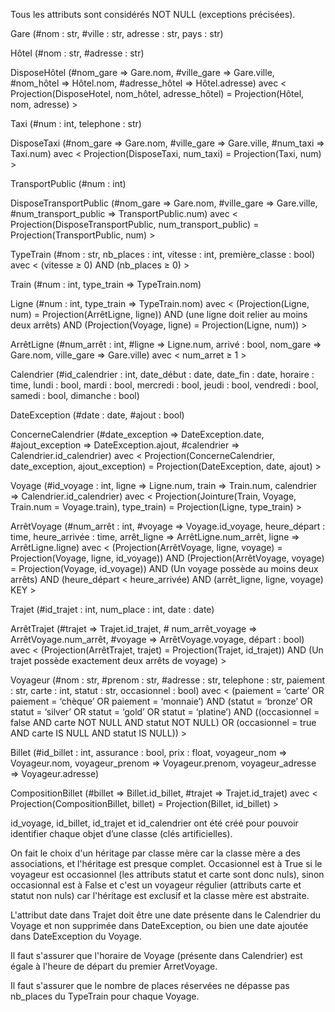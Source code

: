 Tous les attributs sont considérés NOT NULL (exceptions précisées).

Gare (#nom : str, #ville : str, adresse : str, pays : str)

Hôtel (#nom : str, #adresse : str)

DisposeHôtel (#nom_gare => Gare.nom, #ville_gare => Gare.ville, #nom_hôtel => Hôtel.nom, #adresse_hôtel => Hôtel.adresse) avec <
    Projection(DisposeHotel, nom_hôtel, adresse_hôtel) = Projection(Hôtel, nom, adresse)
    >

Taxi (#num : int, telephone : str)

DisposeTaxi (#nom_gare => Gare.nom, #ville_gare => Gare.ville, #num_taxi => Taxi.num) avec <
    Projection(DisposeTaxi, num_taxi) = Projection(Taxi, num)
    >

TransportPublic (#num : int)

DisposeTransportPublic (#nom_gare => Gare.nom, #ville_gare => Gare.ville, #num_transport_public => TransportPublic.num) avec <
    Projection(DisposeTransportPublic, num_transport_public) = Projection(TransportPublic, num)
    >

TypeTrain (#nom : str, nb_places : int, vitesse : int, première_classe : bool) avec <
    (vitesse ≥ 0)
    AND (nb_places ≥ 0)
    >

Train (#num : int, type_train => TypeTrain.nom)

Ligne (#num : int, type_train => TypeTrain.nom) avec <
    (Projection(Ligne, num) = Projection(ArrêtLigne, ligne))
    AND (une ligne doit relier au moins deux arrêts)
    AND (Projection(Voyage, ligne) = Projection(Ligne, num))
    >

ArrêtLigne (#num_arrêt : int, #ligne => Ligne.num, arrivé : bool, nom_gare => Gare.nom, ville_gare => Gare.ville) avec <
    num_arret ≥ 1
    >

Calendrier (#id_calendrier : int, date_début : date, date_fin : date, horaire : time, lundi : bool, mardi : bool, mercredi : bool, jeudi : bool, vendredi : bool, samedi : bool, dimanche : bool)

DateException (#date : date, #ajout : bool)

ConcerneCalendrier (#date_exception => DateException.date, #ajout_exception => DateException.ajout, #calendrier => Calendrier.id_calendrier) avec <
    Projection(ConcerneCalendrier, date_exception, ajout_exception) = Projection(DateException, date, ajout)
    >

Voyage (#id_voyage : int, ligne => Ligne.num, train => Train.num, calendrier => Calendrier.id_calendrier) avec <
    Projection(Jointure(Train, Voyage, Train.num = Voyage.train), type_train) = Projection(Ligne, type_train)
    >

ArrêtVoyage (#num_arrêt : int, #voyage => Voyage.id_voyage, heure_départ : time, heure_arrivée : time, arrêt_ligne => ArrêtLigne.num_arrêt, ligne => ArrêtLigne.ligne)
avec <
    (Projection(ArrêtVoyage, ligne, voyage) = Projection(Voyage, ligne, id_voyage))
    AND (Projection(ArrêtVoyage, voyage) = Projection(Voyage, id_voyage))
    AND (Un voyage possède au moins deux arrêts)
    AND (heure_départ <  heure_arrivée)
    AND (arrêt_ligne, ligne, voyage) KEY
    >

Trajet (#id_trajet : int,  num_place : int, date : date)

ArrêtTrajet (#trajet => Trajet.id_trajet, # num_arrêt_voyage => ArrêtVoyage.num_arrêt, #voyage => ArrêtVoyage.voyage, départ : bool) avec <
    (Projection(ArrêtTrajet, trajet) = Projection(Trajet, id_trajet))
    AND (Un trajet possède exactement deux arrêts de voyage)
    >

Voyageur (#nom : str, #prenom : str, #adresse : str, telephone : str, paiement : str, carte : int, statut : str, occasionnel : bool) avec <
    (paiement = ‘carte’ OR paiement = ‘chèque’ OR paiement = ‘monnaie’)
    AND (statut = ‘bronze’ OR statut = ‘silver’ OR statut = ‘gold’ OR statut = ‘platine’)
    AND ((occasionnel = false AND carte NOT NULL AND statut NOT NULL) OR (occasionnel = true AND carte IS NULL AND statut IS NULL))
    >

Billet (#id_billet : int, assurance : bool, prix : float, voyageur_nom => Voyageur.nom, voyageur_prenom => Voyageur.prenom, voyageur_adresse => Voyageur.adresse)

CompositionBillet (#billet => Billet.id_billet, #trajet => Trajet.id_trajet) avec <
    Projection(CompositionBillet, billet) = Projection(Billet, id_billet)
    >


id_voyage, id_billet, id_trajet et id_calendrier ont été créé pour pouvoir identifier chaque objet d’une classe (clés artificielles).

On fait le choix d'un héritage par classe mère car la classe mère a des associations, et l'héritage est presque complet. Occasionnel est à True si le voyageur est occasionnel (les attributs statut et carte sont donc nuls), sinon occasionnal est à False et c'est un voyageur régulier (attributs carte et statut non nuls) car l'héritage est exclusif et la classe mère est abstraite.

L'attribut date dans Trajet doit être une date présente dans le Calendrier du Voyage et non supprimée dans DateException, ou bien une date ajoutée dans DateException du Voyage.

Il faut s'assurer que l'horaire de Voyage (présente dans Calendrier) est égale à l'heure de départ du premier ArretVoyage.

Il faut s'assurer que le nombre de places réservées ne dépasse pas nb_places du TypeTrain pour chaque Voyage.
